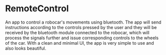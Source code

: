 # RemoteControl
An app to control a robocar's movements using bluetooth. 
The app will send instructions according to the controls pressed by the user and they will be received by the bluetooth module connected to the robocar, which will process the signals further and issue corresponding controls to the wheels of the car. 
With a clean and minimal UI, the app is very simple to use and also looks beautiful.
